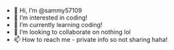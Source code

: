 - 👋 Hi, I’m @sammy57109
- 👀 I’m interested in coding!
- 🌱 I’m currently learning coding!
- 💞️ I’m looking to collaborate on nothing lol
- 📫 How to reach me - private info so not sharing haha!


<!---
sammy57109/sammy57109 is a ✨ special ✨ repository because its `README.md` (this file) appears on your GitHub profile.
You can click the Preview link to take a look at your changes.
--->
